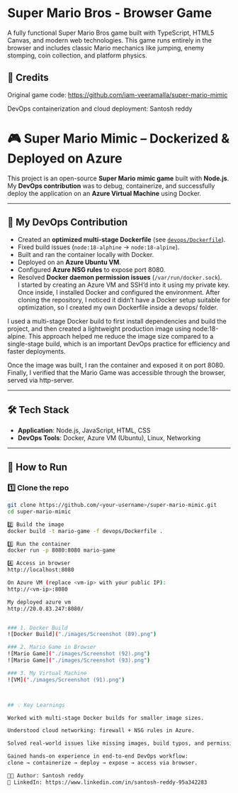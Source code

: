 # Super Mario Bros - Browser Game

A fully functional Super Mario Bros game built with TypeScript, HTML5 Canvas, and modern web technologies. This game runs entirely in the browser and includes classic Mario mechanics like jumping, enemy stomping, coin collection, and platform physics.



## 🙌 Credits

Original game code: https://github.com/iam-veeramalla/super-mario-mimic

DevOps containerization and cloud deployment: Santosh reddy

# 🎮 Super Mario Mimic – Dockerized & Deployed on Azure

This project is an open-source **Super Mario mimic game** built with **Node.js**.  
My **DevOps contribution** was to debug, containerize, and successfully deploy the application on an **Azure Virtual Machine** using Docker.  

---

## 🔧 My DevOps Contribution

- Created an **optimized multi-stage Dockerfile** (see [`devops/Dockerfile`](./devops/Dockerfile)).  
- Fixed build issues (`node:18-alphine` → `node:18-alpine`).  
- Built and ran the container locally with Docker.  
- Deployed on an **Azure Ubuntu VM**.  
- Configured **Azure NSG rules** to expose port 8080.  
- Resolved **Docker daemon permission issues** (`/var/run/docker.sock`).  
I started by creating an Azure VM and SSH’d into it using my private key. Once inside, I installed Docker and configured the environment. After cloning the repository, I noticed it didn’t have a Docker setup suitable for optimization, so I created my own Dockerfile inside a devops/ folder.

I used a multi-stage Docker build to first install dependencies and build the project, and then created a lightweight production image using node:18-alpine. This approach helped me reduce the image size compared to a single-stage build, which is an important DevOps practice for efficiency and faster deployments.

Once the image was built, I ran the container and exposed it on port 8080. Finally, I verified that the Mario Game was accessible through the browser, served via http-server.

---

## 🛠️ Tech Stack

- **Application**: Node.js, JavaScript, HTML, CSS  
- **DevOps Tools**: Docker, Azure VM (Ubuntu), Linux, Networking  

---

## 🚀 How to Run

### 1️⃣ Clone the repo
```bash
git clone https://github.com/<your-username>/super-mario-mimic.git
cd super-mario-mimic

2️⃣ Build the image
docker build -t mario-game -f devops/Dockerfile .

3️⃣ Run the container
docker run -p 8080:8080 mario-game

4️⃣ Access in browser
http://localhost:8080

On Azure VM (replace <vm-ip> with your public IP):
http://<vm-ip>:8080

My deployed azure vm
http://20.0.83.247:8080/


### 1. Docker Build
![Docker Build]("./images/Screenshot (89).png")

### 2. Mario Game in Browser
![Mario Game]("./images/Screenshot (92).png")
![Mario Game]("./images/Screenshot (93).png")

### 3. My Virtual Machine
![VM]("./images/Screenshot (91).png")



## 💡 Key Learnings

Worked with multi-stage Docker builds for smaller image sizes.

Understood cloud networking: firewall + NSG rules in Azure.

Solved real-world issues like missing images, build typos, and permission errors.

Gained hands-on experience in end-to-end DevOps workflow:
clone → containerize → deploy → expose → access via browser.

👨‍💻 Author: Santosh reddy
🔗 LinkedIn: https://www.linkedin.com/in/santosh-reddy-95a342283



